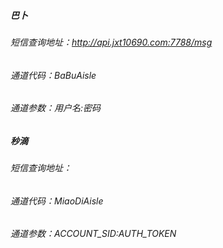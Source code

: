 ##### 巴卜
###### 短信查询地址：http://api.jxt10690.com:7788/msg
###### 通道代码：BaBuAisle
###### 通道参数：用户名:密码

##### 秒滴
###### 短信查询地址：
###### 通道代码：MiaoDiAisle
###### 通道参数：ACCOUNT_SID:AUTH_TOKEN
